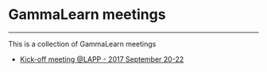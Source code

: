 # GammaLearn meetings

____

This is a collection of GammaLearn meetings


- [Kick-off meeting @LAPP - 2017 September 20-22](https://gitlab.in2p3.fr/GammaLearn/gammalearn-meetings/tree/master/2017-09-Annecy)